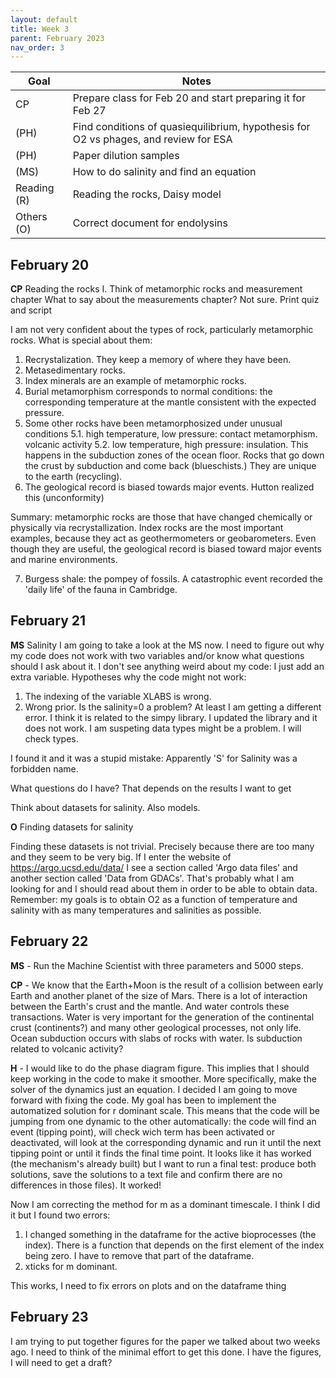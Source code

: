 ```yaml
---
layout: default
title: Week 3
parent: February 2023
nav_order: 3
---
```


| Goal | Notes |
| ----------- | ----------- |
|CP|Prepare class for Feb 20 and start preparing it for Feb 27|
|(PH)| Find conditions of quasiequilibrium, hypothesis for O2 vs phages, and review for ESA|
|(PH)| Paper dilution samples|
|(MS)| How to do salinity and find an equation |
|Reading (R)| Reading the rocks, Daisy model|
|Others (O)| Correct document for endolysins|

## February 20

**CP** Reading the rocks I.
Think of metamorphic rocks and measurement chapter
What to say about the measurements chapter? Not sure.
Print quiz and script

I am not very confident about the types of rock, particularly metamorphic rocks. What is special about them:

1. Recrystalization. They keep a memory of where they have been.
2. Metasedimentary rocks.
3. Index minerals are an example of metamorphic rocks.
4. Burial metamorphism corresponds to normal conditions: the corresponding temperature at the mantle consistent with the expected pressure.
5. Some other rocks have been metamorphosized under unusual conditions
   5.1. high temperature, low pressure: contact metamorphism. volcanic activity
   5.2. low temperature, high pressure: insulation. This happens in the subduction zones of the ocean floor. Rocks that go down the crust by subduction and come back (blueschists.) They are unique to the earth (recycling).
6. The geological record is biased towards major events. Hutton realized this (unconformity)

Summary: metamorphic rocks are those that have changed chemically or physically via recrystallization. Index rocks are the most important examples, because they act as geothermometers or geobarometers. Even though they are useful, the geological record is biased toward major events and marine environments.

7. Burgess shale: the pompey of fossils. A catastrophic event recorded the 'daily life' of the fauna in Cambridge.

## February 21

**MS** Salinity
I am going to take a look at the MS now. I need to figure out why my code does not work with two variables and/or know what questions should I ask about it.
I don't see anything weird about my code: I just add an extra variable.
Hypotheses why the code might not work:
1. The indexing of the variable XLABS is wrong.
2. Wrong prior.
Is the salinity=0 a problem? At least I am getting a different error. I think it is related to the simpy library. I updated the library and it does not work. I am suspeting data types might be a problem. I will check types.

I found it and it was a stupid mistake: Apparently 'S' for Salinity was a forbidden name.

What questions do I have? That depends on the results I want to get

Think about datasets for salinity. Also models.

**O** Finding datasets for salinity

Finding these datasets is not trivial. Precisely because there are too many and they seem to be very big. If I enter the website of https://argo.ucsd.edu/data/ I see a section called 'Argo data files' and another section called 'Data from GDACs'. That's probably what I am looking for and I should read about them in order to be able to obtain data. Remember: my goals is to obtain O2 as a function of temperature and salinity with as many temperatures and salinities as possible.


## February 22


**MS** - Run the Machine Scientist with three parameters and 5000 steps. 

**CP** - We know that the Earth+Moon is the result of a collision between early Earth and another planet of the size of Mars.
There is a lot of interaction between the Earth's crust and the mantle. And water controls these transactions.
Water is very important for the generation of the continental crust (continents?) and many other geological processes, not only life.
Ocean subduction occurs with slabs of rocks with water. Is subduction related to volcanic activity?

**H** - I would like to do the phase diagram figure. This implies that I should keep working in the code to make it smoother. More specifically, make the solver of the dynamics just an equation.
I decided I am going to move forward with fixing the code. My goal has been to implement the automatized solution for r dominant scale. This means that the code will be jumping from one dynamic to the other automatically: the code will find an event (tipping point), will check wich term has been activated or deactivated, will look at the corresponding dynamic and run it until the next tipping point or until it finds the final time point. It looks like it has worked (the mechanism's already built) but I want to run a final test: produce both solutions, save the solutions to a text file and confirm there are no differences in those files). It worked!

Now I am correcting the method for m as a dominant timescale. I think I did it but I found two errors:
1. I changed something in the dataframe for the active bioprocesses (the index). There is a function that depends on the first element of the index being zero. I have to remove that part of the dataframe.
2. xticks for m dominant.

This works, I need to fix errors on plots and on the dataframe thing

## February 23

I am trying to put together figures for the paper we talked about two weeks ago. I need to think of the minimal effort to get this done. I have the figures, I will need to get a draft?